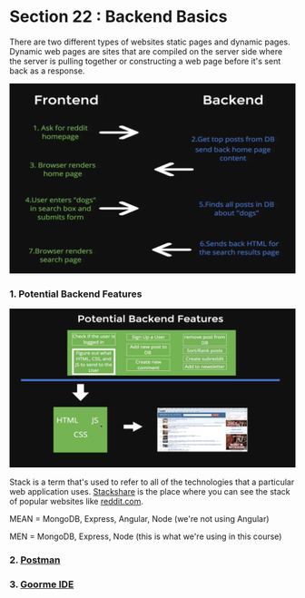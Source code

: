 # Section 22 : Backend Basics

There are two different types of websites static pages and dynamic pages. Dynamic web pages are sites that are compiled on the server side where the server is pulling together or constructing a web page before it's sent back as a response.

![](./Photos/2.png)



### 1. Potential Backend Features

![](./Photos/1.png)



Stack is a term that's used to refer to all of the technologies that a particular web application uses. [Stackshare](https://stackshare.io/) is the place where you can see the stack of popular websites like [reddit.com](https://stackshare.io/reddit/reddit).

MEAN = MongoDB, Express, Angular, Node (we're not using Angular)

MEN = MongoDB, Express, Node (this is what we're using in this course)



### 2. [Postman](https://www.getpostman.com/)

### 3. [Goorme IDE](https://www.youtube.com/watch?v=iJtOoeM_fS8)